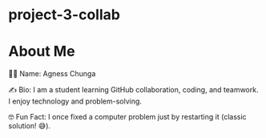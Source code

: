 # project-3-collab

# About Me  

👨‍💻 Name: Agness Chunga

✍️ Bio: I am a student learning GitHub collaboration, coding, and teamwork. I enjoy technology and problem-solving.  

🤓 Fun Fact: I once fixed a computer problem just by restarting it (classic solution! 😅).